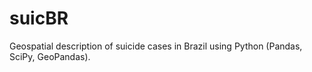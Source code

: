 # suicBR
Geospatial description of suicide cases in Brazil using Python (Pandas, SciPy, GeoPandas).
